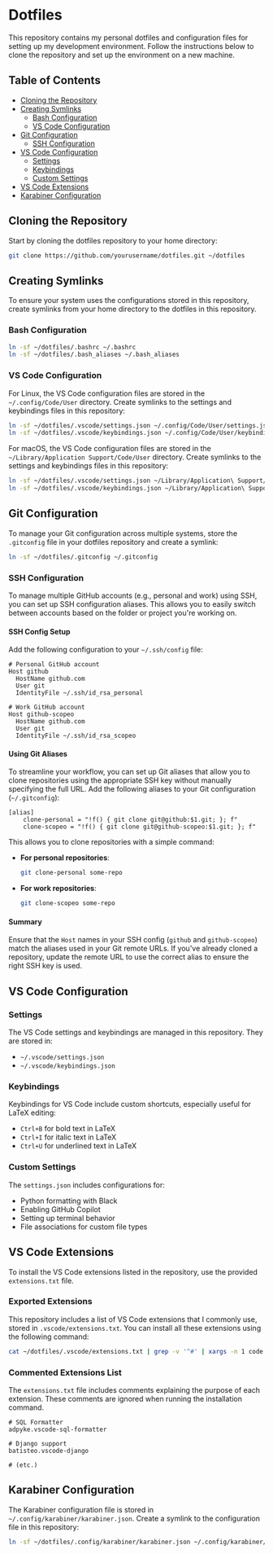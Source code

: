 # Dotfiles

This repository contains my personal dotfiles and configuration files for setting up my development environment. Follow the instructions below to clone the repository and set up the environment on a new machine.

## Table of Contents

- [Cloning the Repository](#cloning-the-repository)
- [Creating Symlinks](#creating-symlinks)
  - [Bash Configuration](#bash-configuration)
  - [VS Code Configuration](#vs-code-configuration)
- [Git Configuration](#git-configuration)
  - [SSH Configuration](#ssh-configuration)
- [VS Code Configuration](#vs-code-configuration)
  - [Settings](#settings)
  - [Keybindings](#keybindings)
  - [Custom Settings](#custom-settings)
- [VS Code Extensions](#vs-code-extensions)
- [Karabiner Configuration](#karabiner-configuration)

## Cloning the Repository

Start by cloning the dotfiles repository to your home directory:

```bash
git clone https://github.com/yourusername/dotfiles.git ~/dotfiles
```

## Creating Symlinks

To ensure your system uses the configurations stored in this repository, create symlinks from your home directory to the dotfiles in this repository.

### Bash Configuration

```bash
ln -sf ~/dotfiles/.bashrc ~/.bashrc
ln -sf ~/dotfiles/.bash_aliases ~/.bash_aliases
```

### VS Code Configuration

For Linux, the VS Code configuration files are stored in the `~/.config/Code/User` directory. Create symlinks to the settings and keybindings files in this repository:

```bash
ln -sf ~/dotfiles/.vscode/settings.json ~/.config/Code/User/settings.json
ln -sf ~/dotfiles/.vscode/keybindings.json ~/.config/Code/User/keybindings.json
```

For macOS, the VS Code configuration files are stored in the `~/Library/Application Support/Code/User` directory. Create symlinks to the settings and keybindings files in this repository:

```bash
ln -sf ~/dotfiles/.vscode/settings.json ~/Library/Application\ Support/Code/User/settings.json
ln -sf ~/dotfiles/.vscode/keybindings.json ~/Library/Application\ Support/Code/User/keybindings.json
```

## Git Configuration

To manage your Git configuration across multiple systems, store the `.gitconfig` file in your dotfiles repository and create a symlink:

```bash
ln -sf ~/dotfiles/.gitconfig ~/.gitconfig
```

### SSH Configuration

To manage multiple GitHub accounts (e.g., personal and work) using SSH, you can set up SSH configuration aliases. This allows you to easily switch between accounts based on the folder or project you're working on.

#### SSH Config Setup

Add the following configuration to your `~/.ssh/config` file:

```plaintext
# Personal GitHub account
Host github         
  HostName github.com
  User git
  IdentityFile ~/.ssh/id_rsa_personal

# Work GitHub account
Host github-scopeo
  HostName github.com
  User git
  IdentityFile ~/.ssh/id_rsa_scopeo
```

#### Using Git Aliases

To streamline your workflow, you can set up Git aliases that allow you to clone repositories using the appropriate SSH key without manually specifying the full URL. Add the following aliases to your Git configuration (`~/.gitconfig`):

```plaintext
[alias]
    clone-personal = "!f() { git clone git@github:$1.git; }; f"
    clone-scopeo = "!f() { git clone git@github-scopeo:$1.git; }; f"
```

This allows you to clone repositories with a simple command:

- **For personal repositories**:
  ```bash
  git clone-personal some-repo
  ```

- **For work repositories**:
  ```bash
  git clone-scopeo some-repo
  ```

#### Summary

Ensure that the `Host` names in your SSH config (`github` and `github-scopeo`) match the aliases used in your Git remote URLs. If you've already cloned a repository, update the remote URL to use the correct alias to ensure the right SSH key is used.

## VS Code Configuration

### Settings

The VS Code settings and keybindings are managed in this repository. They are stored in:

- `~/.vscode/settings.json`
- `~/.vscode/keybindings.json`

### Keybindings

Keybindings for VS Code include custom shortcuts, especially useful for LaTeX editing:

- `Ctrl+B` for bold text in LaTeX
- `Ctrl+I` for italic text in LaTeX
- `Ctrl+U` for underlined text in LaTeX

### Custom Settings

The `settings.json` includes configurations for:

- Python formatting with Black
- Enabling GitHub Copilot
- Setting up terminal behavior
- File associations for custom file types

## VS Code Extensions

To install the VS Code extensions listed in the repository, use the provided `extensions.txt` file.

### Exported Extensions

This repository includes a list of VS Code extensions that I commonly use, stored in `.vscode/extensions.txt`. You can install all these extensions using the following command:

```bash
cat ~/dotfiles/.vscode/extensions.txt | grep -v '^#' | xargs -n 1 code --install-extension
```

### Commented Extensions List

The `extensions.txt` file includes comments explaining the purpose of each extension. These comments are ignored when running the installation command.

```plaintext
# SQL Formatter
adpyke.vscode-sql-formatter

# Django support
batisteo.vscode-django

# (etc.)
```

## Karabiner Configuration

The Karabiner configuration file is stored in `~/.config/karabiner/karabiner.json`. Create a symlink to the configuration file in this repository:

```bash
ln -sf ~/dotfiles/.config/karabiner/karabiner.json ~/.config/karabiner/karabiner.json
```

